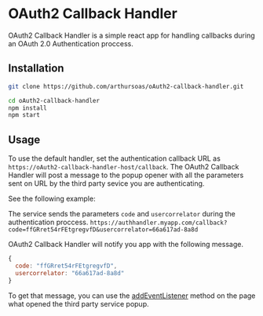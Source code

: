 # OAuth2 Callback Handler
OAuth2 Callback Handler is a simple react app for handling callbacks during an OAuth 2.0 Authentication proccess.

## Installation
```sh
git clone https://github.com/arthursoas/oAuth2-callback-handler.git

cd oAuth2-callback-handler
npm install
npm start
```

## Usage
To use the default handler, set the authentication callback URL as `https://oAuth2-callback-handler-host/callback`.
The OAuth2 Callback Handler will post a message to the popup opener with all the parameters sent on URL by the third party sevice you are authenticating.

See the following example:

The service sends the parameters `code` and `usercorrelator` during the authentication proccess.
`https://authhandler.myapp.com/callback?code=ffGRret54rFEtgregvfD&usercorrelator=66a617ad-8a8d`

OAuth2 Callback Handler will notify you app with the following message.
```javascript
{
  code: "ffGRret54rFEtgregvfD",
  usercorrelator: "66a617ad-8a8d"
}
```

To get that message, you can use the [addEventListener](https://developer.mozilla.org/en-US/docs/Web/API/EventTarget/addEventListener) method on the page what opened the third party service popup.
